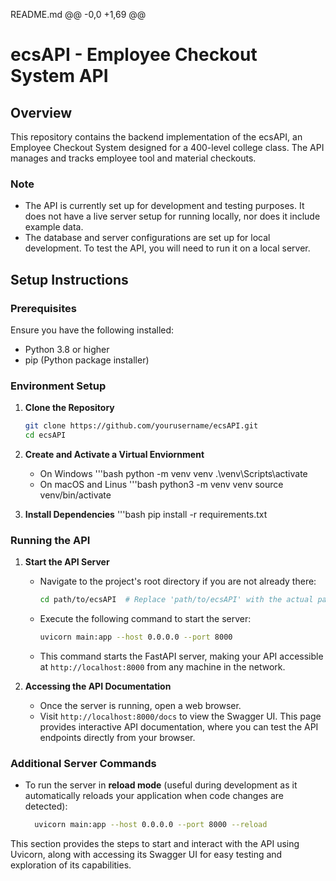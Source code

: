 README.md
@@ -0,0 +1,69 @@
# ecsAPI - Employee Checkout System API

## Overview

This repository contains the backend implementation of the ecsAPI, an Employee Checkout System designed for a 400-level college class. The API manages and tracks employee tool and material checkouts.

### Note

- The API is currently set up for development and testing purposes. It does not have a live server setup for running locally, nor does it include example data.
- The database and server configurations are set up for local development. To test the API, you will need to run it on a local server.

## Setup Instructions

### Prerequisites

Ensure you have the following installed:
- Python 3.8 or higher
- pip (Python package installer)

### Environment Setup

1. **Clone the Repository**

   ```bash
   git clone https://github.com/yourusername/ecsAPI.git
   cd ecsAPI

2. **Create and Activate a Virtual Enviornment**
    - On Windows
        '''bash
        python -m venv venv
        .\venv\Scripts\activate
    - On macOS and Linus
        '''bash
        python3 -m venv venv
        source venv/bin/activate

3. **Install Dependencies**
    '''bash
    pip install -r requirements.txt

### Running the API

1. **Start the API Server**

   - Navigate to the project's root directory if you are not already there:
     ```bash
     cd path/to/ecsAPI  # Replace 'path/to/ecsAPI' with the actual path if necessary
     
   - Execute the following command to start the server:
     ```bash
     uvicorn main:app --host 0.0.0.0 --port 8000

   - This command starts the FastAPI server, making your API accessible at `http://localhost:8000` from any machine in the network.

2. **Accessing the API Documentation**

   - Once the server is running, open a web browser.
   - Visit `http://localhost:8000/docs` to view the Swagger UI. This page provides interactive API documentation, where you can test the API endpoints directly from your browser.

### Additional Server Commands

- To run the server in **reload mode** (useful during development as it automatically reloads your application when code changes are detected):
   ```bash
     uvicorn main:app --host 0.0.0.0 --port 8000 --reload


This section provides the steps to start and interact with the API using Uvicorn, along with accessing its Swagger UI for easy testing and exploration of its capabilities.
